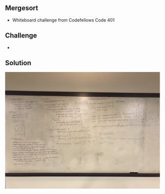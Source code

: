 ## Mergesort
- Whiteboard challenge from Codefellows Code 401

## Challenge
-



## Solution
![](./assets/IMG_0274.jpg)